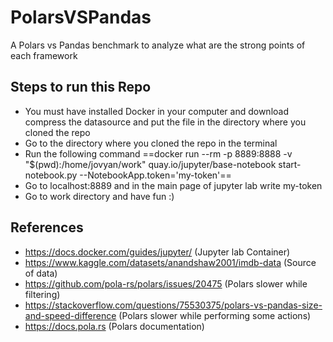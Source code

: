# PolarsVSPandas
A Polars vs Pandas benchmark to analyze what are the strong points of each framework

## Steps to run this Repo 
- You must have installed Docker in your computer and download compress the datasource and put the file in the directory where you cloned the repo
- Go to the directory where you cloned the repo in the terminal
- Run the following command ==docker run --rm -p 8889:8888 -v "$(pwd):/home/jovyan/work" quay.io/jupyter/base-notebook start-notebook.py --NotebookApp.token='my-token'==
- Go to localhost:8889 and in the main page of jupyter lab write my-token
- Go to work directory and have fun :)

## References
- https://docs.docker.com/guides/jupyter/ (Jupyter lab Container)
- https://www.kaggle.com/datasets/anandshaw2001/imdb-data (Source of data)
- https://github.com/pola-rs/polars/issues/20475 (Polars slower while filtering)
- https://stackoverflow.com/questions/75530375/polars-vs-pandas-size-and-speed-difference (Polars slower while performing some actions)
- https://docs.pola.rs (Polars documentation)